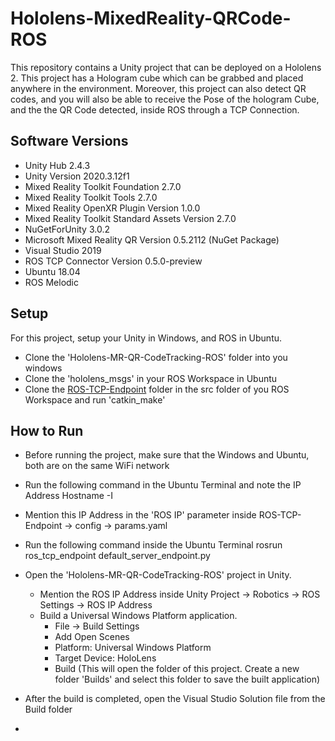 # Hololens-MixedReality-QRCode-ROS
This repository contains a Unity project that can be deployed on a Hololens 2.
This project has a Hologram cube which can be grabbed and placed anywhere in the environment. Moreover, this project can also detect QR codes, and you will also be able to receive the Pose of the hologram Cube, and the the QR Code detected, inside ROS through a TCP Connection.

## Software Versions
- Unity Hub 2.4.3
- Unity Version 2020.3.12f1
- Mixed Reality Toolkit Foundation 2.7.0
- Mixed Reality Toolkit Tools 2.7.0
- Mixed Reality OpenXR Plugin Version 1.0.0
- Mixed Reality Toolkit Standard Assets Version 2.7.0
- NuGetForUnity 3.0.2
- Microsoft Mixed Reality QR Version 0.5.2112 (NuGet Package)
- Visual Studio 2019
- ROS TCP Connector Version 0.5.0-preview
- Ubuntu 18.04
- ROS Melodic


## Setup
For this project, setup your Unity in Windows, and ROS in Ubuntu.

- Clone the 'Hololens-MR-QR-CodeTracking-ROS' folder into you windows
- Clone the 'hololens_msgs' in your ROS Workspace in Ubuntu
- Clone the [ROS-TCP-Endpoint](https://github.com/Unity-Technologies/ROS-TCP-Endpoint) folder in the src folder of you ROS Workspace and run 'catkin_make'


## How to Run
- Before running the project, make sure that the Windows and Ubuntu, both are on the same WiFi network
- Run the following command in the Ubuntu Terminal and note the IP Address
        Hostname -I
- Mention this IP Address in the 'ROS IP' parameter inside ROS-TCP-Endpoint -> config -> params.yaml
- Run the following command inside the Ubuntu Terminal
        rosrun ros_tcp_endpoint default_server_endpoint.py
- Open the 'Hololens-MR-QR-CodeTracking-ROS' project in Unity.
    - Mention the ROS IP Address inside Unity Project -> Robotics -> ROS Settings -> ROS IP Address
    - Build a Universal Windows Platform application.
        -  File -> Build Settings 
        -  Add Open Scenes
        -  Platform: Universal Windows Platform
        -  Target Device: HoloLens
        -  Build (This will open the folder of this project. Create a new folder 'Builds' and select this folder to save the built application)

- After the build is completed, open the Visual Studio Solution file from the Build folder
- 


